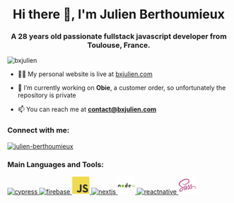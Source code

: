 <h1 align="center">Hi there 👋, I'm Julien Berthoumieux</h1>
<h3 align="center">A 28 years old passionate fullstack javascript developer from Toulouse, France.</h3>

<p align="left"> <img src="https://komarev.com/ghpvc/?username=bxjulien&label=Profile%20views&color=0e75b6&style=flat" alt="bxjulien" /> </p>

- 👨‍💻 My personal website is live at <a href="https://bxjulien.com" target="blank">bxjulien.com</a>

- 🔭 I’m currently working on **Obie**, a customer order, so unfortunately the repository is private 

- 📫 You can reach me at **contact@bxjulien.com**

<h3 align="left">Connect with me:</h3>
<p align="left">
<a href="https://linkedin.com/in/julien-berthoumieux" target="blank"><img align="center" src="https://raw.githubusercontent.com/rahuldkjain/github-profile-readme-generator/master/src/images/icons/Social/linked-in-alt.svg" alt="julien-berthoumieux" height="30" width="40" /></a>
</p>

<h3 align="left">Main Languages and Tools:</h3>
<p align="left"> <a href="https://www.cypress.io" target="_blank" rel="noreferrer"> <img src="https://raw.githubusercontent.com/simple-icons/simple-icons/6e46ec1fc23b60c8fd0d2f2ff46db82e16dbd75f/icons/cypress.svg" alt="cypress" width="40" height="40"/> </a> <a href="https://firebase.google.com/" target="_blank" rel="noreferrer"> <img src="https://www.vectorlogo.zone/logos/firebase/firebase-icon.svg" alt="firebase" width="40" height="40"/> </a> <a href="https://developer.mozilla.org/en-US/docs/Web/JavaScript" target="_blank" rel="noreferrer"> <img src="https://raw.githubusercontent.com/devicons/devicon/master/icons/javascript/javascript-original.svg" alt="javascript" width="40" height="40"/> </a> <a href="https://nextjs.org/" target="_blank" rel="noreferrer"> <img src="https://cdn.worldvectorlogo.com/logos/nextjs-2.svg" alt="nextjs" width="40" height="40"/> </a> <a href="https://nodejs.org" target="_blank" rel="noreferrer"> <img src="https://raw.githubusercontent.com/devicons/devicon/master/icons/nodejs/nodejs-original-wordmark.svg" alt="nodejs" width="40" height="40"/> </a> <a href="https://reactnative.dev/" target="_blank" rel="noreferrer"> <img src="https://reactnative.dev/img/header_logo.svg" alt="reactnative" width="40" height="40"/> </a> <a href="https://sass-lang.com" target="_blank" rel="noreferrer"> <img src="https://raw.githubusercontent.com/devicons/devicon/master/icons/sass/sass-original.svg" alt="sass" width="40" height="40"/> </a> </p>
